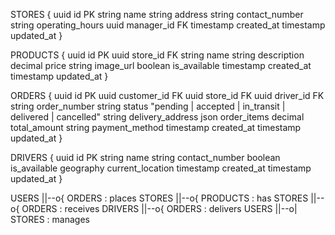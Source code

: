 STORES {
    uuid id PK
    string name
    string address
    string contact_number
    string operating_hours
    uuid manager_id FK
    timestamp created_at
    timestamp updated_at
}

PRODUCTS {
    uuid id PK
    uuid store_id FK
    string name
    string description
    decimal price
    string image_url
    boolean is_available
    timestamp created_at
    timestamp updated_at
}

ORDERS {
    uuid id PK
    uuid customer_id FK
    uuid store_id FK
    uuid driver_id FK
    string order_number
    string status "pending | accepted | in_transit | delivered | cancelled"
    string delivery_address
    json order_items
    decimal total_amount
    string payment_method
    timestamp created_at
    timestamp updated_at
}

DRIVERS {
    uuid id PK
    string name
    string contact_number
    boolean is_available
    geography current_location
    timestamp created_at
    timestamp updated_at
}

USERS ||--o{ ORDERS : places
STORES ||--o{ PRODUCTS : has
STORES ||--o{ ORDERS : receives
DRIVERS ||--o{ ORDERS : delivers
USERS ||--o| STORES : manages

